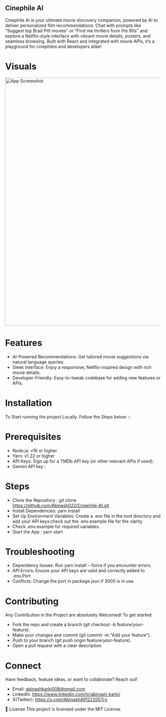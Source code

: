 ## Cinephile AI

Cinephile AI is your ultimate movie discovery companion, powered by AI to deliver personalized film recommendations. Chat with prompts like “Suggest top Brad Pitt movies” or “Find me thrillers from the 90s” and explore a Netflix-style interface with vibrant movie details, posters, and seamless browsing. Built with React and integrated with movie APIs, it’s a playground for cinephiles and developers alike!

# Visuals

<img src="https://github.com/user-attachments/assets/cfb6241b-4d76-4cb1-a8e9c6e21477" alt="App Screenshot" width="800">

# Features

- AI-Powered Recommendations: Get tailored movie suggestions via natural language queries.
- Sleek Interface: Enjoy a responsive, Netflix-inspired design with rich movie details.
- Developer-Friendly: Easy-to-tweak codebase for adding new features or APIs.

# Installation

To Start running the project Locally. Follow the Steps below :-

# Prerequisites

- Node.js: v16 or higher
- Yarn: v1.22 or higher
- API Keys: Sign up for a TMDb API key (or other relevant APIs if used).
- Gemini API key :

# Steps

- Clone the Repository : git clone https://github.com/Abinash022/Cinephile-AI.git
- Install Dependencies: yarn install
- Set Up Environment Variables: Create a .env file in the root directory and add your API keys:check out the .env.example file for the clarity
- Check .env.example for required variables.
- Start the App : yarn start

# Troubleshooting

- Dependency Issues: Run yarn install --force if you encounter errors.
- API Errors: Ensure your API keys are valid and correctly added to .env.Port
- Conflicts: Change the port in package.json if 3000 is in use.

# Contributing

Any Contribution in the Project are absolutely Welcomed! To get started:

- Fork the repo and create a branch (git checkout -b feature/your-feature).
- Make your changes and commit (git commit -m "Add your feature").
- Push to your branch (git push origin feature/your-feature).
- Open a pull request with a clear description.

# Connect

Have feedback, feature ideas, or want to collaborate? Reach out!

- Email: abinashkarki008@gmail.com
- LinkedIn: https://www.linkedin.com/in/abinash-karki/
- X(Twitter): https://x.com/Abinash49122205Try

📄 License
This project is licensed under the MIT License.
